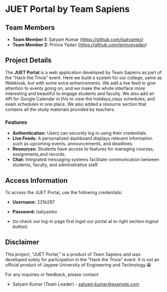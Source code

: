 # JUET Portal by Team Sapiens

## Team Members
- **Team Member 1:** Satyam Kumar (https://github.com/isatyamks)
- **Team Member 2:** Prince Yadav  (https://github.com/iprinceyadav)

## Project Details
The **JUET Portal** is a web application developed by Team Sapiens as part of the "Hack the Trivia" event. Here we build a system for our college, same as Webkiosk, but with some extra enhancements. We add a live feed to give attention to events going on, and we make the whole interface more interesting and beautiful to engage students and faculty. We also add an API for Google Calendar in this to view the holidays,class schedules, and exam schedules in one place. We also added a resource section that contains all the study materials provided by teachers.

### Features
- **Authentication:** Users can securely log in using their credentials.
- **Live Feeds:** A personalized dashboard displays relevant information such as upcoming events, announcements, and deadlines.
- **Resources:** Students have access to features for managing courses, assignments,and records.
- **Chat:** Integrated messaging systems facilitate communication between students, faculty, and administrative staff.

## Access Information
To access the JUET Portal, use the following credentials:
- **Username:** 231b297
- **Password:** isatyamks

- (to check our log-in page first logot our portal at to right section logout button)

## Disclaimer
This project, "JUET Portal," is a product of Team Sapiens and was developed solely for participation in the "Hack the Trivia" event. It is not an official product of Jaypee University of Engineering and Technology.😁

For any inquiries or feedback, please contact:
- Satyam Kumar (Team Leader) - [satyam.kumar@example.com](mailto:isatyamks@gmail.com)

